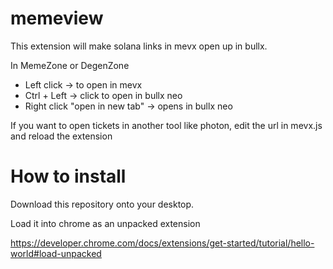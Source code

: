 # memeview

This extension will make solana links in mevx open up in bullx.

In MemeZone or DegenZone

* Left click -> to open in mevx
* Ctrl + Left -> click to open in bullx neo
* Right click "open in new tab" -> opens in bullx neo

If you want to open tickets in another tool like photon, edit the url in mevx.js and reload the extension

# How to install

Download this repository onto your desktop.

Load it into chrome as an unpacked extension

https://developer.chrome.com/docs/extensions/get-started/tutorial/hello-world#load-unpacked
